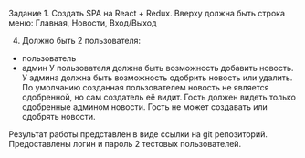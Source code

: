 Задание 1.
Создать SPA на React + Redux. Вверху должна быть строка меню: Главная, Новости, Вход/Выход

<!-- 1) Страница "Главная".
На ней должен быть текст: "Привет, Гость", если пользователь не авторизован и текст "Привет, {LOGIN}", если пользователь авторизован. -->
<!-- 2) Вход
Производится на попапе, вводится логин и пароль (для упрощения правильную пару логин и пароль можно зашить в коде). При неверном вводе должна быть индикация ошибки.
После успешного входа попап закрывается. -->
<!-- 3) "Новости"
Отображается список новостей и поиск по новостям. Фильтрация новостей должна производиться сразу при вводе текста поиска. У каждой новости есть: название, текст и дата создания. -->
4) Должно быть 2 пользователя:
- пользователь
- админ
У пользователя должна быть возможность добавить новость. У админа должна быть возможность одобрить новость или удалить. По умолчанию созданная пользователем новость не является одобренной, но сам создатель её видит.
Гость должен видеть только одобренные админом новости. Гость не может создавать или одобрять новости.

Результат работы представлен в виде ссылки на git репозиторий.
Предоставлены логин и пароль 2 тестовых пользователей.












